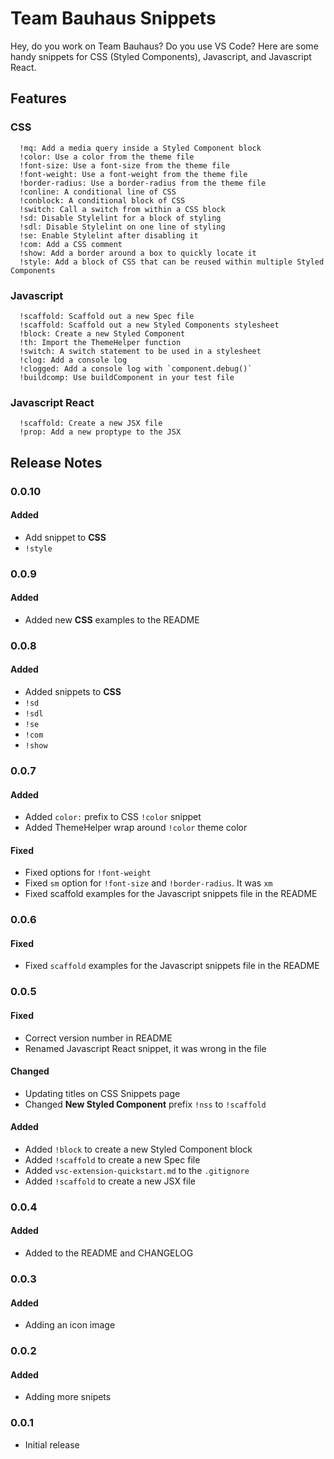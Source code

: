 # Team Bauhaus Snippets

Hey, do you work on Team Bauhaus? Do you use VS Code? Here are some handy snippets for CSS (Styled Components), Javascript, and Javascript React.

## Features

### CSS

```
  !mq: Add a media query inside a Styled Component block
  !color: Use a color from the theme file
  !font-size: Use a font-size from the theme file
  !font-weight: Use a font-weight from the theme file
  !border-radius: Use a border-radius from the theme file
  !conline: A conditional line of CSS
  !conblock: A conditional block of CSS
  !switch: Call a switch from within a CSS block
  !sd: Disable Stylelint for a block of styling
  !sdl: Disable Stylelint on one line of styling
  !se: Enable Stylelint after disabling it
  !com: Add a CSS comment
  !show: Add a border around a box to quickly locate it
  !style: Add a block of CSS that can be reused within multiple Styled Components
```

### Javascript

```
  !scaffold: Scaffold out a new Spec file
  !scaffold: Scaffold out a new Styled Components stylesheet
  !block: Create a new Styled Component
  !th: Import the ThemeHelper function
  !switch: A switch statement to be used in a stylesheet
  !clog: Add a console log
  !clogged: Add a console log with `component.debug()`
  !buildcomp: Use buildComponent in your test file
```

### Javascript React

```
  !scaffold: Create a new JSX file
  !prop: Add a new proptype to the JSX
```

## Release Notes

### 0.0.10

#### Added

- Add snippet to **CSS**
 - `!style`

### 0.0.9

#### Added

- Added new **CSS** examples to the README

### 0.0.8

#### Added

- Added snippets to **CSS**
 - `!sd`
 - `!sdl`
 - `!se`
 - `!com`
 - `!show`

### 0.0.7

#### Added

- Added `color:` prefix to CSS `!color` snippet
- Added ThemeHelper wrap around `!color` theme color

#### Fixed

- Fixed options for `!font-weight`
- Fixed `sm` option for `!font-size` and  `!border-radius`. It was `xm`
- Fixed scaffold examples for the Javascript snippets file in the README

### 0.0.6

#### Fixed

- Fixed `scaffold` examples for the Javascript snippets file in the README

### 0.0.5

#### Fixed

- Correct version number in README
- Renamed Javascript React snippet, it was wrong in the file

#### Changed

- Updating titles on CSS Snippets page
- Changed **New Styled Component** prefix `!nss` to `!scaffold`

#### Added

- Added `!block` to create a new Styled Component block
- Added `!scaffold` to create a new Spec file
- Added `vsc-extension-quickstart.md` to the `.gitignore`
- Added `!scaffold` to create a new JSX file

### 0.0.4

#### Added

- Added to the README and CHANGELOG

### 0.0.3

#### Added

- Adding an icon image

### 0.0.2

#### Added

- Adding more snipets

### 0.0.1

- Initial release